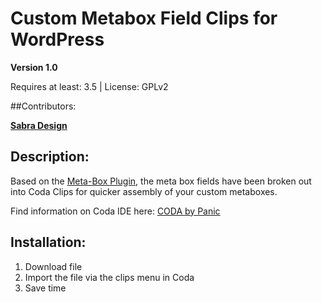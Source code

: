 # Custom Metabox Field Clips for WordPress 
**Version 1.0**

Requires at least: 3.5 |
License: GPLv2

##Contributors:

**[Sabra Design](http://www.sabradesign.me)**



## Description:

Based on the [Meta-Box Plugin](https://github.com/rilwis/meta-box), the meta box fields have been broken out into Coda Clips for quicker assembly of your custom metaboxes.

Find information on Coda IDE here: [CODA by Panic](https://panic.com/coda/)

## Installation: 

1. Download file
1. Import the file via the clips menu in Coda
1. Save time

